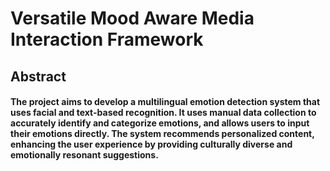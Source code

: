 # Versatile Mood Aware Media Interaction Framework

## Abstract

#### The project aims to develop a multilingual emotion detection system that uses facial and text-based recognition. It uses manual data collection to accurately identify and categorize emotions, and allows users to input their emotions directly. The system recommends personalized content, enhancing the user experience by providing culturally diverse and emotionally resonant suggestions.
